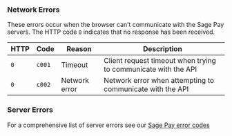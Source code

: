 ### Network Errors

These errors occur when the browser can’t communicate with the Sage Pay servers. The HTTP code `0` indicates that no response has been received.

| HTTP |	Code  | Reason	       | Description
|------|--------|----------------|---------------------------------
| `0`	 | `c001` | Timeout        | Client request timeout when trying to communicate with the API
| `0`	 | `c002`	| Network error  | Network error when attempting to communicate with the API

### Server Errors

For a comprehensive list of server errors see our [Sage Pay error codes](#section/Response-Codes/Sage-Pay-Error-Codes)
